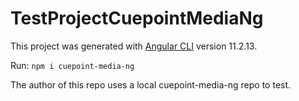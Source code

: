 # TestProjectCuepointMediaNg

This project was generated with [Angular CLI](https://github.com/angular/angular-cli) version 11.2.13.

Run: `npm i cuepoint-media-ng`

The author of this repo uses a local cuepoint-media-ng repo to test.
